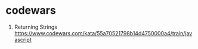 # codewars
1. Returning Strings https://www.codewars.com/kata/55a70521798b14d4750000a4/train/javascript
